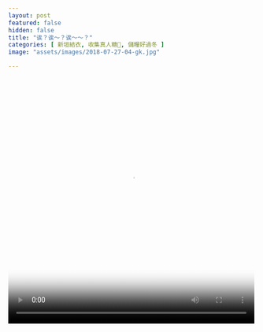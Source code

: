 ```yaml
---
layout: post
featured: false
hidden: false
title: "诶？诶～？诶～～？"
categories: [ 新垣結衣, 收集真人糖🍬, 儲糧好過冬 ]
image: "assets/images/2018-07-27-04-gk.jpg"

---
```

<video controls="controls" src="{{ site.baseurl }}/assets/images/2018-07-27-04-gk.mp4" poster="{{ site.baseurl }}/assets/images/2018-07-27-04-gk.jpg" loop="loop" width="500" height="500">您的瀏覽器不支持 video 標簽。</video>
